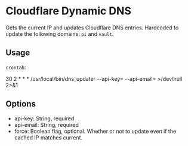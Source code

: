 Cloudflare Dynamic DNS
====================

Gets the current IP and updates Cloudflare DNS entries.  Hardcoded to update the following domains: `pi` and `vault`.

Usage
-----

`crontab`:

30 2 * * *  /usr/local/bin/dns_updater --api-key=<YOUR API KEY HERE> --api-email=<YOUR ACCOUNT EMAIL HERE> >/dev/null 2>&1

Options
-------

- api-key: String, required
- api-email: String, required
- force: Boolean flag, optional.  Whether or not to update even if the cached IP matches current.
